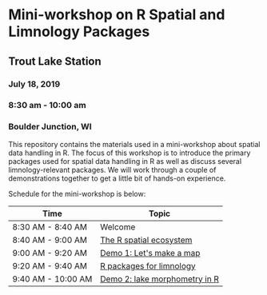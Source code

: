 # Mini-workshop on R Spatial and Limnology Packages
## Trout Lake Station 
### July 18, 2019
### 8:30 am - 10:00 am
### Boulder Junction, WI

This repository contains the materials used in a mini-workshop about spatial 
data handling in R.  The focus of this workshop is to introduce the primary 
packages used for spatial data handling in R as well as discuss several 
limnology-relevant packages.  We will work through a couple of demonstrations
together to get a little bit of hands-on experience.

Schedule for the mini-workshop is below:

|Time|Topic|
|----|-----|
|8:30 AM - 8:40 AM|Welcome|
|8:40 AM - 9:00 AM|[The R spatial ecosystem](lessons/01_rspatial.md)|
|9:00 AM - 9:20 AM|[Demo 1: Let's make a map](lessons/02_map_demo.md)|
|9:20 AM - 9:40 AM|[R packages for limnology](lessons/03_limno.md)|
|9:40 AM - 10:00 AM|[Demo 2: lake morphometry in R](lessons.//04_morpho_demo.md)|

